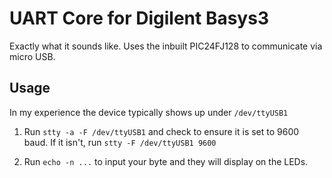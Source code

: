 # UART Core for Digilent Basys3
Exactly what it sounds like. Uses the inbuilt PIC24FJ128 to communicate via micro USB.

## Usage
In my experience the device typically shows up under `/dev/ttyUSB1`

1. Run `stty -a -F /dev/ttyUSB1` and check to ensure it is set to 9600 baud.
   If it isn't, run `stty -F /dev/ttyUSB1 9600`

2. Run `echo -n ...` to input your byte and they will display on the LEDs.
